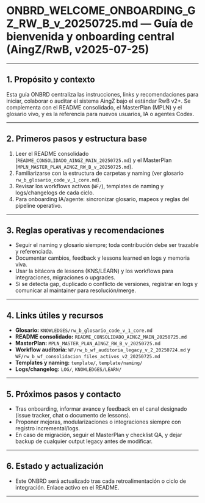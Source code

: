 # ONBRD_WELCOME_ONBOARDING_GZ_RW_B_v_20250725.md — Guía de bienvenida y onboarding central (AingZ/RwB, v2025-07-25)

---

## 1. Propósito y contexto
Esta guía ONBRD centraliza las instrucciones, links y recomendaciones para iniciar, colaborar o auditar el sistema AingZ bajo el estándar RwB v2+.
Se complementa con el README consolidado, el MasterPlan (MPLN) y el glosario vivo, y es la referencia para nuevos usuarios, IA o agentes Codex.

---

## 2. Primeros pasos y estructura base
1. Leer el README consolidado (`README_CONSOLIDADO_AINGZ_MAIN_20250725.md`) y el MasterPlan (`MPLN_MASTER_PLAN_AINGZ_RW_B_v_20250725.md`).
2. Familiarizarse con la estructura de carpetas y naming (ver glosario `rw_b_glosario_code_v_1_core.md`).
3. Revisar los workflows activos (`WF/`), templates de naming y logs/changelogs de cada ciclo.
4. Para onboarding IA/agente: sincronizar glosario, mapeos y reglas del pipeline operativo.

---

## 3. Reglas operativas y recomendaciones
- Seguir el naming y glosario siempre; toda contribución debe ser trazable y referenciada.
- Documentar cambios, feedback y lessons learned en logs y memoria viva.
- Usar la bitácora de lessons (KNS/LEARN) y los workflows para integraciones, migraciones o upgrades.
- Si se detecta gap, duplicado o conflicto de versiones, registrar en logs y comunicar al maintainer para resolución/merge.

---

## 4. Links útiles y recursos
- **Glosario:** `KNOWLEDGES/rw_b_glosario_code_v_1_core.md`
- **README consolidado:** `README_CONSOLIDADO_AINGZ_MAIN_20250725.md`
- **MasterPlan:** `MPLN_MASTER_PLAN_AINGZ_RW_B_v_20250725.md`
- **Workflow auditoría:** `WF/rw_b_wf_auditoria_legacy_v_2_20250724.md` y `WF/rw_b_wf_consolidacion_files_activos_v2_20250725.md`
- **Templates y naming:** `template/`, `template/naming/`
- **Logs/changelog:** `LOG/`, `KNOWLEDGES/LEARN/`

---

## 5. Próximos pasos y contacto
- Tras onboarding, informar avance y feedback en el canal designado (issue tracker, chat o documento de lessons).
- Proponer mejoras, modularizaciones o integraciones siempre con registro incremental/logs.
- En caso de migración, seguir el MasterPlan y checklist QA, y dejar backup de cualquier output legacy antes de modificar.

---

## 6. Estado y actualización
- Este ONBRD será actualizado tras cada retroalimentación o ciclo de integración. Enlace activo en el README.

---

